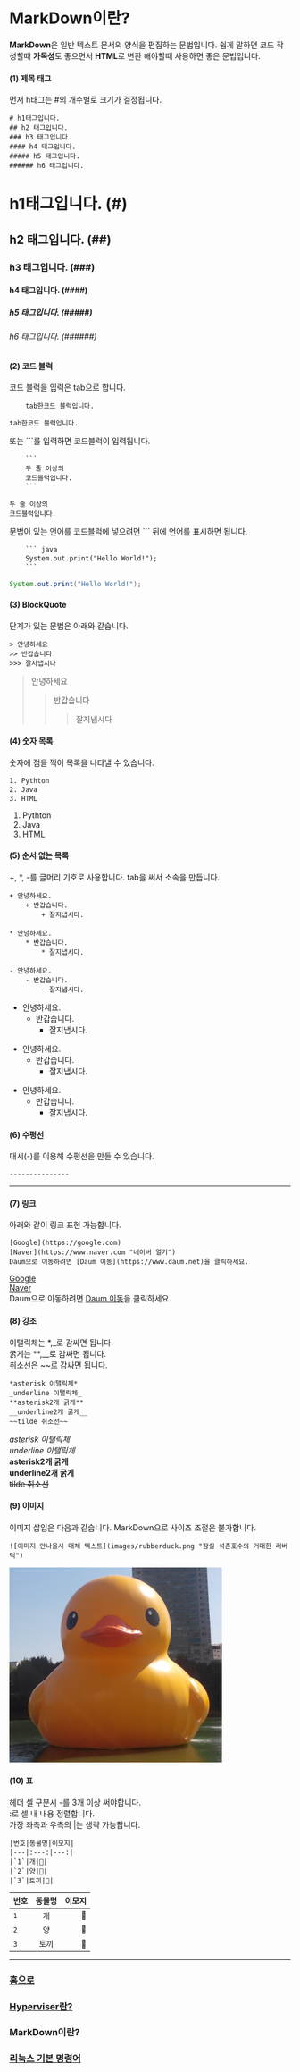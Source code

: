 # MarkDown이란?
   

**MarkDown**은 일반 텍스트 문서의 양식을 편집하는 문법입니다.
쉽게 말하면 코드 작성할때 **가독성**도 좋으면서 **HTML**로 변환 해야할때 사용하면 좋은 문법입니다.
   

#### (1) 제목 태그
먼저 h태그는 #의 개수별로 크기가 결정됩니다.

```
# h1태그입니다.
## h2 태그입니다.
### h3 태그입니다.
#### h4 태그입니다.
##### h5 태그입니다.
###### h6 태그입니다.
```

# h1태그입니다. (#)

## h2 태그입니다. (##)

### h3 태그입니다. (###)

#### h4 태그입니다. (####)

##### h5 태그입니다. (#####)

###### h6 태그입니다. (######)
   

#### (2) 코드 블럭   
코드 블럭을 입력은 tab으로 합니다.  

```
    tab한코드 블럭입니다.
```

    tab한코드 블럭입니다.


또는 ```를 입력하면 코드블럭이 입력됩니다.

```
    ```
    두 줄 이상의
    코드블럭입니다.
    ```
```

```
두 줄 이상의
코드블럭입니다.
```

문법이 있는 언어를 코드블럭에 넣으려면 ``` 뒤에 언어를 표시하면 됩니다.

```
    ``` java
    System.out.print("Hello World!");
    ```
```

``` java
System.out.print("Hello World!");
```
   

#### (3) BlockQuote
단계가 있는 문법은 아래와 같습니다.

```
> 안녕하세요
>> 반갑습니다
>>> 잘지냅시다
```

> 안녕하세요
>> 반갑습니다
>>> 잘지냅시다
   

#### (4) 숫자 목록
숫자에 점을 찍어 목록을 나타낼 수 있습니다.

```
1. Pythton
2. Java
3. HTML
```

1. Pythton
2. Java
3. HTML
   

#### (5) 순서 없는 목록
+, *, -를 글머리 기호로 사용합니다.
tab을 써서 소속을 만듭니다.

```
+ 안녕하세요.
    + 반갑습니다.
        + 잘지냅시다.

* 안녕하세요.
    * 반갑습니다.
        * 잘지냅시다.

- 안녕하세요.
    - 반갑습니다.
        - 잘지냅시다.
```

+ 안녕하세요.
    + 반갑습니다.
        + 잘지냅시다.

* 안녕하세요.
    * 반갑습니다.
        * 잘지냅시다.

- 안녕하세요.
    - 반갑습니다.
        - 잘지냅시다.
   

#### (6) 수평선
대시(-)를 이용해 수평선을 만들 수 있습니다.

```
---------------
```

---------------
   

#### (7) 링크
아래와 같이 링크 표현 가능합니다.

```
[Google](https://google.com)   
[Naver](https://www.naver.com "네이버 열기")   
Daum으로 이동하려면 [Daum 이동](https://www.daum.net)을 클릭하세요.   
```

[Google](https://google.com)   
[Naver](https://www.naver.com "네이버 열기")   
Daum으로 이동하려면 [Daum 이동](https://www.daum.net)을 클릭하세요.   
   

#### (8) 강조
이탤릭체는 *,_로 감싸면 됩니다.   
굵게는 **,__로 감싸면 됩니다.   
취소선은 ~~로 감싸면 됩니다.   

```
*asterisk 이탤릭체*   
_underline 이탤릭체_   
**asterisk2개 굵게**   
__underline2개 굵게__   
~~tilde 취소선~~  
```

*asterisk 이탤릭체*   
_underline 이탤릭체_   
**asterisk2개 굵게**   
__underline2개 굵게__   
~~tilde 취소선~~   
   

#### (9) 이미지
이미지 삽입은 다음과 같습니다. MarkDown으로 사이즈 조절은 불가합니다.

```
![이미지 안나올시 대체 텍스트](images/rubberduck.png "잠실 석촌호수의 거대한 러버덕")
```

![이미지 안나올시 대체 텍스트](images/rubberduck.png "잠실 석촌호수의 거대한 러버덕")
   

#### (10) 표
헤더 셀 구분시 -를 3개 이상 써야합니다.   
:로 셀 내 내용 정렬합니다.   
가장 좌측과 우측의 |는 생략 가능합니다.   

```
|번호|동물명|이모지|
|---|:---:|---:|
|`1`|개|🦮|
|`2`|양|🐏|
|`3`|토끼|🐇|
```

|번호|동물명|이모지|
|---|:---:|---:|
|`1`|개|🦮|
|`2`|양|🐏|
|`3`|토끼|🐇|

-------------------

### [홈으로](README.md)

### [Hyperviser란?](HYPERVISOR.md)

### MarkDown이란?

### [리눅스 기본 명령어](LINUX_COMMAND.md)